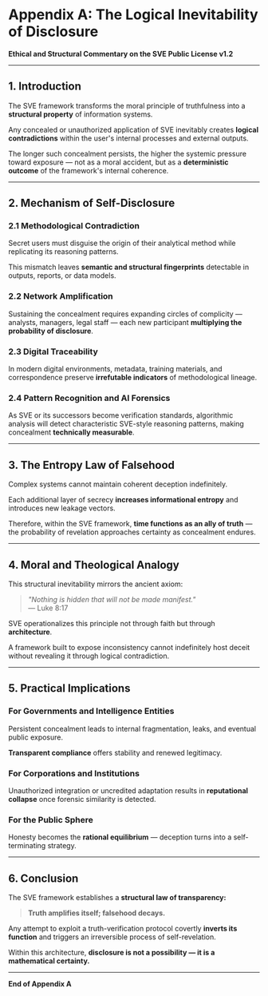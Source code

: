 # Appendix A: The Logical Inevitability of Disclosure

**Ethical and Structural Commentary on the SVE Public License v1.2**

---

## 1. Introduction

The SVE framework transforms the moral principle of truthfulness into a **structural property** of information systems.

Any concealed or unauthorized application of SVE inevitably creates **logical contradictions** within the user's internal processes and external outputs.

The longer such concealment persists, the higher the systemic pressure toward exposure — not as a moral accident, but as a **deterministic outcome** of the framework's internal coherence.

---

## 2. Mechanism of Self-Disclosure

### 2.1 Methodological Contradiction

Secret users must disguise the origin of their analytical method while replicating its reasoning patterns.

This mismatch leaves **semantic and structural fingerprints** detectable in outputs, reports, or data models.

### 2.2 Network Amplification

Sustaining the concealment requires expanding circles of complicity — analysts, managers, legal staff — each new participant **multiplying the probability of disclosure**.

### 2.3 Digital Traceability

In modern digital environments, metadata, training materials, and correspondence preserve **irrefutable indicators** of methodological lineage.

### 2.4 Pattern Recognition and AI Forensics

As SVE or its successors become verification standards, algorithmic analysis will detect characteristic SVE-style reasoning patterns, making concealment **technically measurable**.

---

## 3. The Entropy Law of Falsehood

Complex systems cannot maintain coherent deception indefinitely.

Each additional layer of secrecy **increases informational entropy** and introduces new leakage vectors.

Therefore, within the SVE framework, **time functions as an ally of truth** — the probability of revelation approaches certainty as concealment endures.

---

## 4. Moral and Theological Analogy

This structural inevitability mirrors the ancient axiom:

> *"Nothing is hidden that will not be made manifest."*  
> — Luke 8:17

SVE operationalizes this principle not through faith but through **architecture**.

A framework built to expose inconsistency cannot indefinitely host deceit without revealing it through logical contradiction.

---

## 5. Practical Implications

### For Governments and Intelligence Entities

Persistent concealment leads to internal fragmentation, leaks, and eventual public exposure.

**Transparent compliance** offers stability and renewed legitimacy.

### For Corporations and Institutions

Unauthorized integration or uncredited adaptation results in **reputational collapse** once forensic similarity is detected.

### For the Public Sphere

Honesty becomes the **rational equilibrium** — deception turns into a self-terminating strategy.

---

## 6. Conclusion

The SVE framework establishes a **structural law of transparency:**

> **Truth amplifies itself; falsehood decays.**

Any attempt to exploit a truth-verification protocol covertly **inverts its function** and triggers an irreversible process of self-revelation.

Within this architecture, **disclosure is not a possibility — it is a mathematical certainty.**

---

**End of Appendix A**
